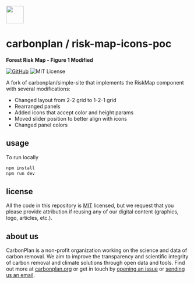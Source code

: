 <img
  src='https://carbonplan-assets.s3.amazonaws.com/monogram/dark-small.png'
  height='48'
/>

# carbonplan / risk-map-icons-poc

**Forest Risk Map - Figure 1 Modified**

[![GitHub][github-badge]][github]
![MIT License][]

[github]: https://github.com/carbonplan/design
[github-badge]: https://flat.badgen.net/badge/-/github?icon=github&label
[mit license]: https://flat.badgen.net/badge/license/MIT/blue

A fork of carbonplan/simple-site that implements the RiskMap component with several modifications:

- Changed layout from 2-2 grid to 1-2-1 grid
- Rearranged panels
- Added icons that accept color and height params
- Moved slider position to better align with icons
- Changed panel colors 

## usage

To run locally

```js
npm install
npm run dev
```

## license

All the code in this repository is [MIT](https://choosealicense.com/licenses/mit/) licensed, but we request that you please provide attribution if reusing any of our digital content (graphics, logo, articles, etc.).

## about us

CarbonPlan is a non-profit organization working on the science and data of carbon removal. We aim to improve the transparency and scientific integrity of carbon removal and climate solutions through open data and tools. Find out more at [carbonplan.org](https://carbonplan.org/) or get in touch by [opening an issue](https://github.com/carbonplan/components/issues/new) or [sending us an email](mailto:hello@carbonplan.org).
